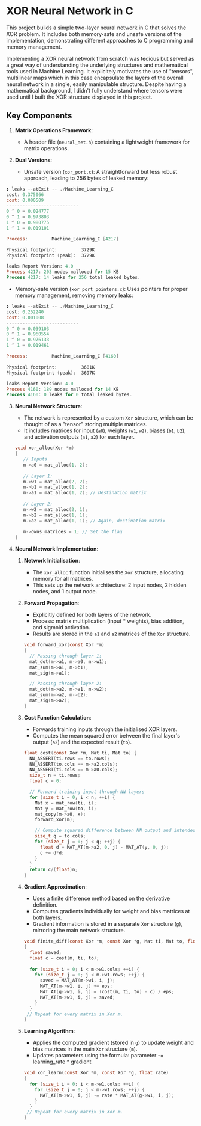 # XOR Neural Network in C

This project builds a simple two-layer neural network in C that solves the XOR problem. It includes both memory-safe and unsafe versions of the implementation, demonstrating different approaches to C programming and memory management.

Implementing a XOR neural network from scratch was tedious but served as a great way of understanding the underlying structures and mathematical tools used in Machine Learning. It explicitely motivates the use of "tensors", multilinear maps which in this case encapsulate the layers of the overall neural network in a single, easily manipulable structure. Despite having a mathematical background, I didn't fully understand where tensors were used until I built the XOR structure displayed in this project.

## Key Components

1. **Matrix Operations Framework**:
   - A header file (`neural_net.h`) containing a lightweight framework for matrix operations.

2. **Dual Versions**:
   - Unsafe version (`xor_port.c`): A straightforward but less robust approach, leading to 256 bytes of leaked memory:
  ```powershell
  ❯ leaks --atExit -- ./Machine_Learning_C
  cost: 0.375066
  cost: 0.000509
  ---------------------------
  0 ^ 0 = 0.024777
  0 ^ 1 = 0.973803
  1 ^ 0 = 0.980775
  1 ^ 1 = 0.019101
  
  Process:         Machine_Learning_C [4217]
  
  Physical footprint:         3729K
  Physical footprint (peak):  3729K
  
  leaks Report Version: 4.0
  Process 4217: 203 nodes malloced for 15 KB
  Process 4217: 14 leaks for 256 total leaked bytes.
  ```  
  
   - Memory-safe version (`xor_port_pointers.c`): Uses pointers for proper memory management, removing memory leaks:
  ```powershell
  ❯ leaks --atExit -- ./Machine_Learning_C
  cost: 0.252240
  cost: 0.001008
  ---------------------------
  0 ^ 0 = 0.039103
  0 ^ 1 = 0.960554
  1 ^ 0 = 0.976133
  1 ^ 1 = 0.019461
  
  Process:         Machine_Learning_C [4160]
  
  Physical footprint:         3681K
  Physical footprint (peak):  3697K
  
  leaks Report Version: 4.0
  Process 4160: 189 nodes malloced for 14 KB
  Process 4160: 0 leaks for 0 total leaked bytes.
  ```

3. **Neural Network Structure**:
   - The network is represented by a custom `Xor` structure, which can be thought of as a "tensor" storing multiple matrices.
   - It includes matrices for input (`a0`), weights (`w1`, `w2`), biases (`b1`, `b2`), and activation outputs (`a1`, `a2`) for each layer.

   ```c
   void xor_alloc(Xor *m)
   {
      // Inputs
      m->a0 = mat_alloc(1, 2);
    
      // Layer 1:
      m->w1 = mat_alloc(2, 2);
      m->b1 = mat_alloc(1, 2);
      m->a1 = mat_alloc(1, 2); // Destination matrix
    
      // Layer 2:
      m->w2 = mat_alloc(2, 1);
      m->b2 = mat_alloc(1, 1);
      m->a2 = mat_alloc(1, 1); // Again, destination matrix
    
      m->owns_matrices = 1; // Set the flag
   }
   ```

4. **Neural Network Implementation**:

   1. **Network Initialisation**:
      - The `xor_alloc` function initialises the `Xor` structure, allocating memory for all matrices.
      - This sets up the network architecture: 2 input nodes, 2 hidden nodes, and 1 output node.

   2. **Forward Propagation**: 
      - Explicitly defined for both layers of the network.
      - Process: matrix multiplication (input * weights), bias addition, and sigmoid activation.
      - Results are stored in the `a1` and `a2` matrices of the `Xor` structure.

      ```c
      void forward_xor(const Xor *m)
      {
        // Passing through layer 1:
        mat_dot(m->a1, m->a0, m->w1);
        mat_sum(m->a1, m->b1);
        mat_sig(m->a1);
      
        // Passing through layer 2:
        mat_dot(m->a2, m->a1, m->w2);
        mat_sum(m->a2, m->b2);
        mat_sig(m->a2);
      }
      ```  

   3. **Cost Function Calculation**: 
      - Forwards training inputs through the initialised XOR layers.
      - Computes the mean squared error between the final layer's output (`a2`) and the expected result (`to`).

      ```c
      float cost(const Xor *m, Mat ti, Mat to) {
        NN_ASSERT(ti.rows == to.rows);   
        NN_ASSERT(to.cols == m->a2.cols); 
        NN_ASSERT(ti.cols == m->a0.cols); 
        size_t n = ti.rows;
        float c = 0;
      
        // Forward training input through NN layers
        for (size_t i = 0; i < n; ++i) {
          Mat x = mat_row(ti, i);
          Mat y = mat_row(to, i);
          mat_copy(m->a0, x);
          forward_xor(m);
      
          // Compute squared difference between NN output and intended output
          size_t q = to.cols;
          for (size_t j = 0; j < q; ++j) {
            float d = MAT_AT(m->a2, 0, j) - MAT_AT(y, 0, j);
            c += d*d;
          }
        }
        return c/(float)n;
      }
      ```

   4. **Gradient Approximation**: 
      - Uses a finite difference method based on the derivative definition.
      - Computes gradients individually for weight and bias matrices at both layers.
      - Gradient information is stored in a separate `Xor` structure (`g`), mirroring the main network structure.

      ```c
      void finite_diff(const Xor *m, const Xor *g, Mat ti, Mat to, float eps)
      {
        float saved;
        float c = cost(m, ti, to);
        
        for (size_t i = 0; i < m->w1.cols; ++i) {
          for (size_t j = 0; j < m->w1.rows; ++j) {
            saved = MAT_AT(m->w1, i, j);
            MAT_AT(m->w1, i, j) += eps;
            MAT_AT(g->w1, i, j) = (cost(m, ti, to) - c) / eps;
            MAT_AT(m->w1, i, j) = saved;
          }
        }
       // Repeat for every matrix in Xor m.
      }
      ```

   5. **Learning Algorithm**: 
      - Applies the computed gradient (stored in `g`) to update weight and bias matrices in the main `Xor` structure (`m`).
      - Updates parameters using the formula: parameter -= learning_rate * gradient

      ```c
      void xor_learn(const Xor *m, const Xor *g, float rate)
      {
        for (size_t i = 0; i < m->w1.cols; ++i) {
          for (size_t j = 0; j < m->w1.rows; ++j) {
            MAT_AT(m->w1, i, j) -= rate * MAT_AT(g->w1, i, j);
          }
        }
       // Repeat for every matrix in Xor m.
      }
      ```

